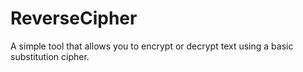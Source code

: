 # ReverseCipher
A simple tool that allows you to encrypt or decrypt text using a basic substitution cipher.
